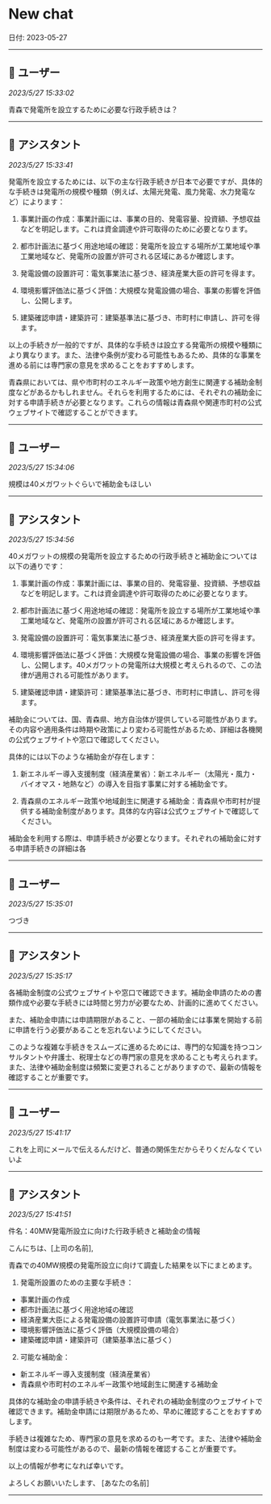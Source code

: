 # New chat

日付: 2023-05-27

---

## 👤 ユーザー
*2023/5/27 15:33:02*

青森で発電所を設立するために必要な行政手続きは？

---

## 🤖 アシスタント
*2023/5/27 15:33:41*

発電所を設立するためには、以下の主な行政手続きが日本で必要ですが、具体的な手続きは発電所の規模や種類（例えば、太陽光発電、風力発電、水力発電など）によります：

1. 事業計画の作成：事業計画には、事業の目的、発電容量、投資額、予想収益などを明記します。これは資金調達や許可取得のために必要となります。

2. 都市計画法に基づく用途地域の確認：発電所を設立する場所が工業地域や準工業地域など、発電所の設置が許可される区域にあるか確認します。

3. 発電設備の設置許可：電気事業法に基づき、経済産業大臣の許可を得ます。

4. 環境影響評価法に基づく評価：大規模な発電設備の場合、事業の影響を評価し、公開します。

5. 建築確認申請・建築許可：建築基準法に基づき、市町村に申請し、許可を得ます。

以上の手続きが一般的ですが、具体的な手続きは設立する発電所の規模や種類により異なります。また、法律や条例が変わる可能性もあるため、具体的な事業を進める前には専門家の意見を求めることをおすすめします。

青森県においては、県や市町村のエネルギー政策や地方創生に関連する補助金制度などがあるかもしれません。それらを利用するためには、それぞれの補助金に対する申請手続きが必要となります。これらの情報は青森県や関連市町村の公式ウェブサイトで確認することができます。

---

## 👤 ユーザー
*2023/5/27 15:34:06*

規模は40メガワットぐらいで補助金もほしい

---

## 🤖 アシスタント
*2023/5/27 15:34:56*

40メガワットの規模の発電所を設立するための行政手続きと補助金については以下の通りです：

1. 事業計画の作成：事業計画には、事業の目的、発電容量、投資額、予想収益などを明記します。これは資金調達や許可取得のために必要となります。

2. 都市計画法に基づく用途地域の確認：発電所を設立する場所が工業地域や準工業地域など、発電所の設置が許可される区域にあるか確認します。

3. 発電設備の設置許可：電気事業法に基づき、経済産業大臣の許可を得ます。

4. 環境影響評価法に基づく評価：大規模な発電設備の場合、事業の影響を評価し、公開します。40メガワットの発電所は大規模と考えられるので、この法律が適用される可能性があります。

5. 建築確認申請・建築許可：建築基準法に基づき、市町村に申請し、許可を得ます。

補助金については、国、青森県、地方自治体が提供している可能性があります。その内容や適用条件は時期や政策により変わる可能性があるため、詳細は各機関の公式ウェブサイトや窓口で確認してください。

具体的には以下のような補助金が存在します：

1. 新エネルギー導入支援制度（経済産業省）：新エネルギー（太陽光・風力・バイオマス・地熱など）の導入を目指す事業に対する補助金です。

2. 青森県のエネルギー政策や地域創生に関連する補助金：青森県や市町村が提供する補助金制度があります。具体的な内容は公式ウェブサイトで確認してください。

補助金を利用する際は、申請手続きが必要となります。それぞれの補助金に対する申請手続きの詳細は各

---

## 👤 ユーザー
*2023/5/27 15:35:01*

つづき

---

## 🤖 アシスタント
*2023/5/27 15:35:17*

各補助金制度の公式ウェブサイトや窓口で確認できます。補助金申請のための書類作成や必要な手続きには時間と労力が必要なため、計画的に進めてください。

また、補助金申請には申請期限があること、一部の補助金には事業を開始する前に申請を行う必要があることを忘れないようにしてください。

このような複雑な手続きをスムーズに進めるためには、専門的な知識を持つコンサルタントや弁護士、税理士などの専門家の意見を求めることも考えられます。また、法律や補助金制度は頻繁に変更されることがありますので、最新の情報を確認することが重要です。

---

## 👤 ユーザー
*2023/5/27 15:41:17*

これを上司にメールで伝えるんだけど、普通の関係生だからそりくだんなくていいよ

---

## 🤖 アシスタント
*2023/5/27 15:41:51*

件名：40MW発電所設立に向けた行政手続きと補助金の情報

こんにちは、\[上司の名前\],

青森での40MW規模の発電所設立に向けて調査した結果を以下にまとめます。

1. 発電所設置のための主要な手続き：
  - 事業計画の作成
  - 都市計画法に基づく用途地域の確認
  - 経済産業大臣による発電設備の設置許可申請（電気事業法に基づく）
  - 環境影響評価法に基づく評価（大規模設備の場合）
  - 建築確認申請・建築許可（建築基準法に基づく）

2. 可能な補助金：
  - 新エネルギー導入支援制度（経済産業省）
  - 青森県や市町村のエネルギー政策や地域創生に関連する補助金

具体的な補助金の申請手続きや条件は、それぞれの補助金制度のウェブサイトで確認できます。補助金申請には期限があるため、早めに確認することをおすすめします。

手続きは複雑なため、専門家の意見を求めるのも一考です。また、法律や補助金制度は変わる可能性があるので、最新の情報を確認することが重要です。

以上の情報が参考になれば幸いです。

よろしくお願いいたします、
\[あなたの名前\]

---

